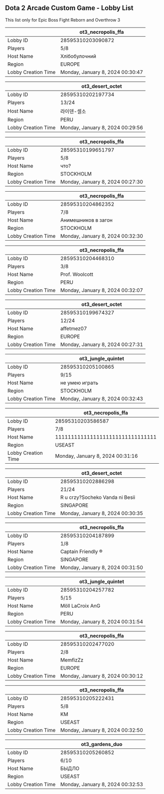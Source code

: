 ## Dota 2 Arcade Custom Game - Lobby List

This list only for Epic Boss Fight Reborn and Overthrow 3

|  | ot3_necropolis_ffa |
| ------ | ------ |
| Lobby ID | 28595310203090872 |
| Players | 5/8 |
| Host Name | Хлібобулочний |
| Region | EUROPE |
| Lobby Creation Time | Monday, January 8, 2024 00:30:47 |


|  | ot3_desert_octet |
| ------ | ------ |
| Lobby ID | 28595310202197734 |
| Players | 13/24 |
| Host Name | 라이덴-셀소 |
| Region | PERU |
| Lobby Creation Time | Monday, January 8, 2024 00:29:56 |


|  | ot3_necropolis_ffa |
| ------ | ------ |
| Lobby ID | 28595310199651797 |
| Players | 5/8 |
| Host Name | что? |
| Region | STOCKHOLM |
| Lobby Creation Time | Monday, January 8, 2024 00:27:30 |


|  | ot3_necropolis_ffa |
| ------ | ------ |
| Lobby ID | 28595310204862352 |
| Players | 7/8 |
| Host Name | Анимешников в загон |
| Region | STOCKHOLM |
| Lobby Creation Time | Monday, January 8, 2024 00:32:30 |


|  | ot3_necropolis_ffa |
| ------ | ------ |
| Lobby ID | 28595310204468310 |
| Players | 3/8 |
| Host Name | Prof. Woolcott |
| Region | PERU |
| Lobby Creation Time | Monday, January 8, 2024 00:32:07 |


|  | ot3_desert_octet |
| ------ | ------ |
| Lobby ID | 28595310199674327 |
| Players | 12/24 |
| Host Name | affetmez07 |
| Region | EUROPE |
| Lobby Creation Time | Monday, January 8, 2024 00:27:31 |


|  | ot3_jungle_quintet |
| ------ | ------ |
| Lobby ID | 28595310205100865 |
| Players | 9/15 |
| Host Name | не умею играть |
| Region | STOCKHOLM |
| Lobby Creation Time | Monday, January 8, 2024 00:32:43 |


|  | ot3_necropolis_ffa |
| ------ | ------ |
| Lobby ID | 28595310203586587 |
| Players | 7/8 |
| Host Name | 11111111111111111111111111111111 |
| Region | USEAST |
| Lobby Creation Time | Monday, January 8, 2024 00:31:16 |


|  | ot3_desert_octet |
| ------ | ------ |
| Lobby ID | 28595310202886298 |
| Players | 21/24 |
| Host Name | R u crzy?Socheko Vanda ni Besii |
| Region | SINGAPORE |
| Lobby Creation Time | Monday, January 8, 2024 00:30:35 |


|  | ot3_necropolis_ffa |
| ------ | ------ |
| Lobby ID | 28595310204187899 |
| Players | 1/8 |
| Host Name | Captain Friendly ® |
| Region | SINGAPORE |
| Lobby Creation Time | Monday, January 8, 2024 00:31:50 |


|  | ot3_jungle_quintet |
| ------ | ------ |
| Lobby ID | 28595310204257782 |
| Players | 5/15 |
| Host Name | Möll LaCroix AnG|-| 3 |_0 |
| Region | PERU |
| Lobby Creation Time | Monday, January 8, 2024 00:31:54 |


|  | ot3_necropolis_ffa |
| ------ | ------ |
| Lobby ID | 28595310202477020 |
| Players | 2/8 |
| Host Name | MemfizZz |
| Region | EUROPE |
| Lobby Creation Time | Monday, January 8, 2024 00:30:12 |


|  | ot3_necropolis_ffa |
| ------ | ------ |
| Lobby ID | 28595310205222431 |
| Players | 5/8 |
| Host Name | KM |
| Region | USEAST |
| Lobby Creation Time | Monday, January 8, 2024 00:32:50 |


|  | ot3_gardens_duo |
| ------ | ------ |
| Lobby ID | 28595310205260852 |
| Players | 6/10 |
| Host Name | БЫДЛО |
| Region | USEAST |
| Lobby Creation Time | Monday, January 8, 2024 00:32:53 |


